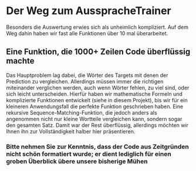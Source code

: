 # Der Weg zum AusspracheTrainer
Besonders die Auswertung erwies sich als unheimlich kompliziert. Auf dem Weg dahin haben wir fast alle Funktionen über 10 mal überarbeitet.

## Eine Funktion, die 1000+ Zeilen Code überflüssig machte
Das Hauptproblem lag dabei, die Wörter des Targets mit denen der Prediction zu vergleichen. Allerdings müssen immer die richtigen miteinander verglichen werden, auch wenn Wörter fehlen, zu viel sind, oder sich leicht unterscheiden. Hierfür haben wir mathematische Formeln und komplizierte Funktionen entwickelt (siehe in diesem Projekt), bis wir für ein kleineren Anwendungsfall die perfekte Funktion geschrieben haben. Eine rekursive Sequence-Matching-Funktion, die jedoch anders als angenommen nicht nur kleine Wortteile vergleichen kann, sondern sogar den gesamten Satz. Damit war der Rest überflüssig, allerdings möchten wir Ihnen ihn zur Vollständigkeit halber hier präsentieren.


### Bitte nehmen Sie zur Kenntnis, dass der Code aus Zeitgründen nicht schön formatiert wurde; er dient lediglich für einen groben Überblick übere unsere bisherige Mühen
